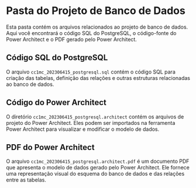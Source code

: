 # Pasta do Projeto de Banco de Dados

Esta pasta contém os arquivos relacionados ao projeto de banco de dados. Aqui você encontrará o código SQL do PostgreSQL, o código-fonte do Power Architect e o PDF gerado pelo Power Architect.

## Código SQL do PostgreSQL

O arquivo `cc1mc_202306415_postgresql.sql` contém o código SQL para criação das tabelas, definição das relações e outras estruturas relacionadas ao banco de dados.

## Código do Power Architect

O diretório `cc1mc_202306415_postgresql.architect` contém os arquivos de projeto do Power Architect. Eles podem ser importados na ferramenta Power Architect para visualizar e modificar o modelo de dados.

## PDF do Power Architect

O arquivo `cc1mc_202306415_postgresql.architect.pdf` é um documento PDF que apresenta o modelo de dados gerado pelo Power Architect. Ele fornece uma representação visual do esquema do banco de dados e das relações entre as tabelas.
